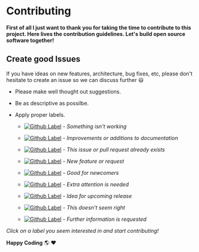 # Contributing
**First of all I just want to thank you for taking the time to contribute to this project. Here lives the contribution guidelines. Let's build open source software together!**

## Create good Issues
If you have ideas on new features, architecture, bug fixes, etc, please don't hesitate to create an issue so we can discuss further :smiley:

- Please make well thought out suggestions.

- Be as descriptive as possilbe.

- Apply proper labels.
	- [![Github Label](https://img.shields.io/static/v1?label=label&message=bug&color=d73a4a)](https://github.com/arakilian0/gulpify-cli/labels/bug) - *Something isn't working*

	- [![Github Label](https://img.shields.io/static/v1?label=label&message=documentation&color=0075ca)](https://github.com/arakilian0/gulpify-cli/labels/documentation) - *Improvements or additions to documentation*

	- [![Github Label](https://img.shields.io/static/v1?label=label&message=duplicate&color=cfd3d7)](https://github.com/arakilian0/gulpify-cli/labels/duplicate) - *This issue or pull request already exists*

	- [![Github Label](https://img.shields.io/static/v1?label=label&message=enhancement&color=a2eeef)](https://github.com/arakilian0/gulpify-cli/labels/enhancement) - *New feature or request*

	- [![Github Label](https://img.shields.io/static/v1?label=label&message=good-first-issue&color=7057ff)](https://github.com/arakilian0/gulpify-cli/labels/good-first-issue) - *Good for newcomers*

	- [![Github Label](https://img.shields.io/static/v1?label=label&message=help-wanted&color=008672)](https://github.com/arakilian0/gulpify-cli/labels/help-wanted) - *Extra attention is needed*

	- [![Github Label](https://img.shields.io/static/v1?label=label&message=idea&color=bfff59)](https://github.com/arakilian0/gulpify-cli/labels/idea) - *Idea for upcoming release*

	- [![Github Label](https://img.shields.io/static/v1?label=label&message=invalid&color=e4e669)](https://github.com/arakilian0/gulpify-cli/labels/invalid) - *This doesn't seem right*

	- [![Github Label](https://img.shields.io/static/v1?label=label&message=question&color=d876e3)](https://github.com/arakilian0/gulpify-cli/labels/question) - *Further information is requested*

*Click on a label you seem interested in and start contributing!*

**Happy Coding** :earth_americas: :heart:
